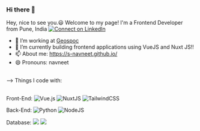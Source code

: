 ### Hi there 👋
Hey, nice to see you.😃
Welcome to my page!
I'm a Frontend Developer from Pune, India 
[![Connect on LinkedIn](https://img.shields.io/badge/--linkedin?label=LinkedIn&logo=LinkedIn&style=social)](https://www.linkedin.com/in/navneet-singh-564a90144/)
<!--
**s-navneet/s-navneet** is a ✨ _special_ ✨ repository because its `README.md` (this file) appears on your GitHub profile.
Here are some ideas to get you started:
-->
- :office: I’m working at <a href="https://geospoc.com/">Geospoc</a>
- 🌱 I’m currently building frontend applications using VueJS and Nuxt JS!!
- 📫 About me: https://s-navneet.github.io/
- 😄 Pronouns: navneet

</br>
-->
Things I code with:</br></br>

Front-End:
<img alt="Vue.js" src="https://img.shields.io/badge/vuejs%20-%2335495e.svg?&style=for-the-badge&logo=vue.js&logoColor=%234FC08D"/>
<img alt="NuxtJS" src="https://img.shields.io/badge/NuxtJS%20-black.svg?&style=for-the-badge&logo=NuxtJS&logoColor=white"/>
<img alt="TailwindCSS" src="https://img.shields.io/badge/tailwindcss%20-%2338B2AC.svg?&style=for-the-badge&logo=tailwind-css&logoColor=white"/>

Back-End: 
<img alt="Python" src="https://img.shields.io/badge/python%20-%2314354C.svg?&style=for-the-badge&logo=python&logoColor=white"/>
<img alt="NodeJS" src="https://img.shields.io/badge/nodejs%20-%2343853D.svg?&style=for-the-badge&logo=nodejs&logoColor=white" />
</br>

Database:
<img src="https://img.shields.io/badge/postgres-%23316192.svg?&style=for-the-badge&logo=postgresql&logoColor=white" />
<img src="https://img.shields.io/badge/mysql-%2300f.svg?&style=for-the-badge&logo=mysql&logoColor=white" />


</br>

